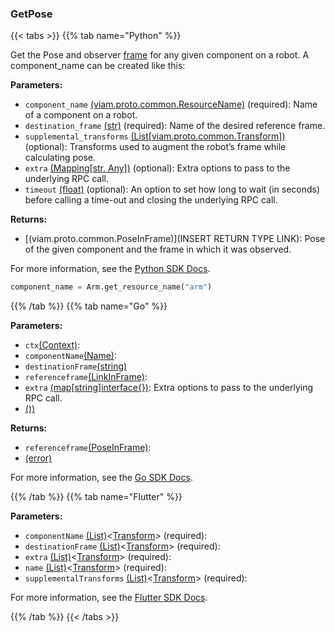 ### GetPose

{{< tabs >}}
{{% tab name="Python" %}}

Get the Pose and observer [frame](/mobility/frame-system/) for any given component on a robot. A component_name can be created like this:

**Parameters:**

- `component_name` [(viam.proto.common.ResourceName)](https://python.viam.dev/autoapi/viam/../proto/common/index.html#viam.proto.common.ResourceName) (required): Name of a component on a robot.
- `destination_frame` [(str)](https://docs.python.org/3/library/stdtypes.html#text-sequence-type-str) (required): Name of the desired reference frame.
- `supplemental_transforms` [(List[viam.proto.common.Transform])](https://python.viam.dev/autoapi/viam/../proto/common/index.html#viam.proto.common.Transform) (optional): Transforms used to augment the robot’s frame while calculating pose.
- `extra` [(Mapping[str, Any])](<INSERT PARAM TYPE LINK>) (optional): Extra options to pass to the underlying RPC call.
- `timeout` [(float)](<INSERT PARAM TYPE LINK>) (optional): An option to set how long to wait (in seconds) before calling a time-out and closing the underlying RPC call.


**Returns:**

- [(viam.proto.common.PoseInFrame)](INSERT RETURN TYPE LINK): Pose of the given component and the frame in which it was observed.

For more information, see the [Python SDK Docs](https://python.viam.dev/autoapi/viam/services/motion/client/index.html#viam.services.motion.client.MotionClient.get_pose).

``` python {class="line-numbers linkable-line-numbers"}
component_name = Arm.get_resource_name("arm")

```

{{% /tab %}}
{{% tab name="Go" %}}

**Parameters:**

- `ctx`[(Context)](https://pkg.go.dev/context#ctx):
- `componentName`[(Name)](https://pkg.go.dev/go.viam.com/rdk@v0.26.0/resource#componentName):
- `destinationFrame`[(string)](<INSERT PARAM TYPE LINK>)
- `referenceframe`[(LinkInFrame)](https://pkg.go.dev/go.viam.com/rdk@v0.26.0/referenceframe#referenceframe):
- `extra` [(map[string]interface\{\})](https://go.dev/blog/maps): Extra options to pass to the underlying RPC call.
- [())](<INSERT PARAM TYPE LINK>)

**Returns:**

- `referenceframe`[(PoseInFrame)](https://pkg.go.dev/go.viam.com/rdk@v0.26.0/referenceframe#referenceframe):
- [(error)](<INSERT PARAM TYPE LINK>)

For more information, see the [Go SDK Docs](https://pkg.go.dev/go.viam.com/rdk/services/motion#Service).

{{% /tab %}}
{{% tab name="Flutter" %}}

**Parameters:**

- `componentName` [(List)](https://api.flutter.dev/flutter/dart-core/List-class.html)<[Transform](https://flutter.viam.dev/viam_protos.common.common/Transform-class.html)> (required):
- `destinationFrame` [(List)](https://api.flutter.dev/flutter/dart-core/List-class.html)<[Transform](https://flutter.viam.dev/viam_protos.common.common/Transform-class.html)> (required):
- `extra` [(List)](https://api.flutter.dev/flutter/dart-core/List-class.html)<[Transform](https://flutter.viam.dev/viam_protos.common.common/Transform-class.html)> (required):
- `name` [(List)](https://api.flutter.dev/flutter/dart-core/List-class.html)<[Transform](https://flutter.viam.dev/viam_protos.common.common/Transform-class.html)> (required):
- `supplementalTransforms` [(List)](https://api.flutter.dev/flutter/dart-core/List-class.html)<[Transform](https://flutter.viam.dev/viam_protos.common.common/Transform-class.html)> (required):


For more information, see the [Flutter SDK Docs](https://flutter.viam.dev/viam_protos.service.motion/MotionServiceClient/getPose.html).

{{% /tab %}}
{{< /tabs >}}
